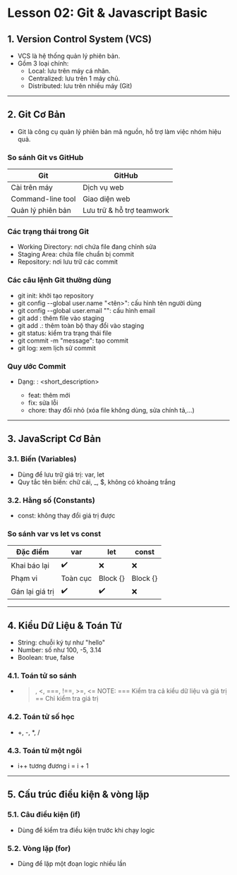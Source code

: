 # Lesson 02: Git & Javascript Basic

## 1. Version Control System (VCS)

- VCS là hệ thống quản lý phiên bản.
- Gồm 3 loại chính:
  - Local: lưu trên máy cá nhân.
  - Centralized: lưu trên 1 máy chủ.
  - Distributed: lưu trên nhiều máy (Git)

---

## 2. Git Cơ Bản

- Git là công cụ quản lý phiên bản mã nguồn, hỗ trợ làm việc nhóm hiệu quả.

### So sánh Git vs GitHub

| Git               | GitHub                    |
| ----------------- | ------------------------- |
| Cài trên máy      | Dịch vụ web               |
| Command-line tool | Giao diện web             |
| Quản lý phiên bản | Lưu trữ & hỗ trợ teamwork |

### Các trạng thái trong Git

- Working Directory: nơi chứa file đang chỉnh sửa
- Staging Area: chứa file chuẩn bị commit
- Repository: nơi lưu trữ các commit

### Các câu lệnh Git thường dùng

- git init: khởi tạo repository
- git config --global user.name "<tên>": cấu hình tên người dùng
- git config --global user.email "<email>": cấu hình email
- git add <file>: thêm file vào staging
- git add .: thêm toàn bộ thay đổi vào staging
- git status: kiểm tra trạng thái file
- git commit -m "message": tạo commit
- git log: xem lịch sử commit

### Quy ước Commit

- Dạng: <type>: <short_description>
  - feat: thêm mới
  - fix: sửa lỗi
  - chore: thay đổi nhỏ (xóa file không dùng, sửa chính tả,...)

---

## 3. JavaScript Cơ Bản

### 3.1. Biến (Variables)

- Dùng để lưu trữ giá trị: var, let
- Quy tắc tên biến: chữ cái, _, $, không có khoảng trắng

### 3.2. Hằng số (Constants)

- const: không thay đổi giá trị được

### So sánh var vs let vs const

| Đặc điểm        | var      | let      | const    |
| --------------- | -------- | -------- | -------- |
| Khai báo lại    | ✔️        | ❌        | ❌        |
| Phạm vi         | Toàn cục | Block {} | Block {} |
| Gán lại giá trị | ✔️        | ✔️        | ❌        |

---

## 4. Kiểu Dữ Liệu & Toán Tử

- String: chuỗi ký tự như "hello"
- Number: số như 100, -5, 3.14
- Boolean: true, false

### 4.1. Toán tử so sánh

- >, <, ===, !==, >=, <=
NOTE:
=== Kiểm tra cả kiểu dữ liệu và giá trị
== Chỉ kiểm tra giá trị

### 4.2. Toán tử số học

- +, -, *, /

### 4.3. Toán tử một ngôi

- i++ tương đương i = i + 1

---

## 5. Cấu trúc điều kiện & vòng lặp

### 5.1. Câu điều kiện (if)

- Dùng để kiểm tra điều kiện trước khi chạy logic

### 5.2. Vòng lặp (for)

- Dùng để lặp một đoạn logic nhiều lần